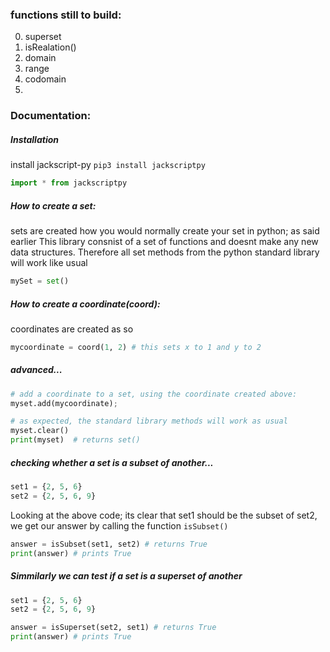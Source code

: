 ### functions still to build:


0. superset
1. isRealation()
2. domain
3. range
4. codomain
5. 


### Documentation:

##### Installation
install jackscript-py
`pip3 install jackscriptpy`

```python
import * from jackscriptpy
```

##### How to create a set:
sets are created how you would normally create your set in python; as said earlier This library consnist of a set of functions and doesnt make any new data structures.
Therefore all set methods from the python standard library will work like usual
```python 
mySet = set()

```

##### How to create a coordinate(coord):
coordinates are created as so

```python
mycoordinate = coord(1, 2) # this sets x to 1 and y to 2

```

##### advanced...
```python
# add a coordinate to a set, using the coordinate created above:
myset.add(mycoordinate);

# as expected, the standard library methods will work as usual
myset.clear()
print(myset)  # returns set()
```

##### checking whether a set is a subset of another...
```python
set1 = {2, 5, 6}
set2 = {2, 5, 6, 9}
```
Looking at the above code; its clear that set1 should be the subset of set2, we get our answer by calling the function `isSubset()`
```python
answer = isSubset(set1, set2) # returns True 
print(answer) # prints True
```

<h5>Simmilarly we can test if a set is a superset of another</h5>

```python
set1 = {2, 5, 6}
set2 = {2, 5, 6, 9}

answer = isSuperset(set2, set1) # returns True 
print(answer) # prints True
```




